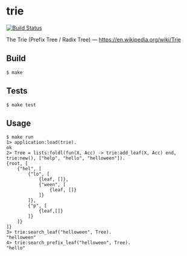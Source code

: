 trie
====

[![Build Status](https://travis-ci.org/juise/trie.svg?branch=master)](https://travis-ci.org/juise/trie)

The Trie (Prefix Tree / Radix Tree) — https://en.wikipedia.org/wiki/Trie

Build
-----

    $ make

Tests
-----

    $ make test

Usage
-----

    $ make run
    1> application:load(trie).
    ok
    2> Tree = lists:foldl(fun(X, Acc) -> trie:add_leaf(X, Acc) end, trie:new(), ["help", "hello", "helloween"]).
    {root, [
        {"hel", [
            {"lo", [
                {leaf, []},
                {"ween", [
                    {leaf, []}
                ]}
            ]},
            {"p", [
                {leaf,[]}
            ]}
        ]}
    ]}
    3> trie:search_leaf("helloween", Tree).
    "helloween"
    4> trie:search_prefix_leaf("helloween", Tree).
    "hello"

